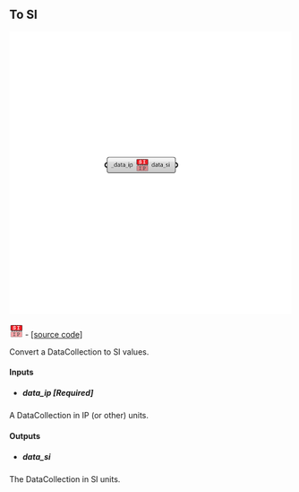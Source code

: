 ## To SI

![](../../images/components/To_SI.png)

![](../../images/icons/To_SI.png) - [[source code]](https://github.com/ladybug-tools/ladybug-grasshopper/blob/master/ladybug_grasshopper/src//LB%20To%20SI.py)


Convert a DataCollection to SI values. 



#### Inputs
* ##### data_ip [Required]
A DataCollection in IP (or other) units. 

#### Outputs
* ##### data_si
The DataCollection in SI units. 